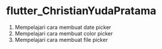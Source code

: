 # flutter_ChristianYudaPratama

1. Mempelajari cara membuat date picker
2. Mempelajari cara membuat color picker
3. Mempelajari cara membuat file picker
